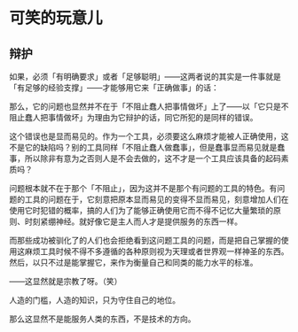 # 可笑的玩意儿

## 辩护

如果，必须「有明确要求」或者「足够聪明」——这两者说的其实是一件事就是「有足够的经验支撑」——才能够用它来「正确做事」的话：

那么，它的问题也显然并不在于「不阻止蠢人把事情做坏」上了——以「它只是不阻止蠢人把事情做坏」为理由为它辩护的话，同它所犯的是同样的错误。

这个错误也是显而易见的。作为一个工具，必须要这么麻烦才能被人正确使用，这不是它的缺陷吗？别的工具同样「不阻止蠢人做蠢事」，但是蠢事显而易见就是蠢事，所以除非有意为之否则人是不会去做的，这不才是一个工具应该具备的起码素质吗？

问题根本就不在于那个「不阻止」，因为这并不是那个有问题的工具的特色。有问题的工具的问题在于，它刻意把原本显而易见的变得不显而易见，刻意增加人们在使用它时犯错的概率，搞的人们为了能够正确使用它而不得不记忆大量繁琐的原则、时刻紧绷神经。就好像它是主人而人才是提供服务的东西一样。

而那些成功被驯化了的人们也会拒绝看到这问题工具的问题，而是把自己掌握的使用这麻烦工具时候不得不多遵循的各种原则视为天理或者世界观一样神圣的东西。然后，以只不过是能掌握它，来作为衡量自己和同类的能力水平的标准。

——这显然就是宗教了呀。（笑）

人造的门槛，人造的知识，只为守住自己的地位。

那么这显然不是能服务人类的东西，不是技术的方向。
